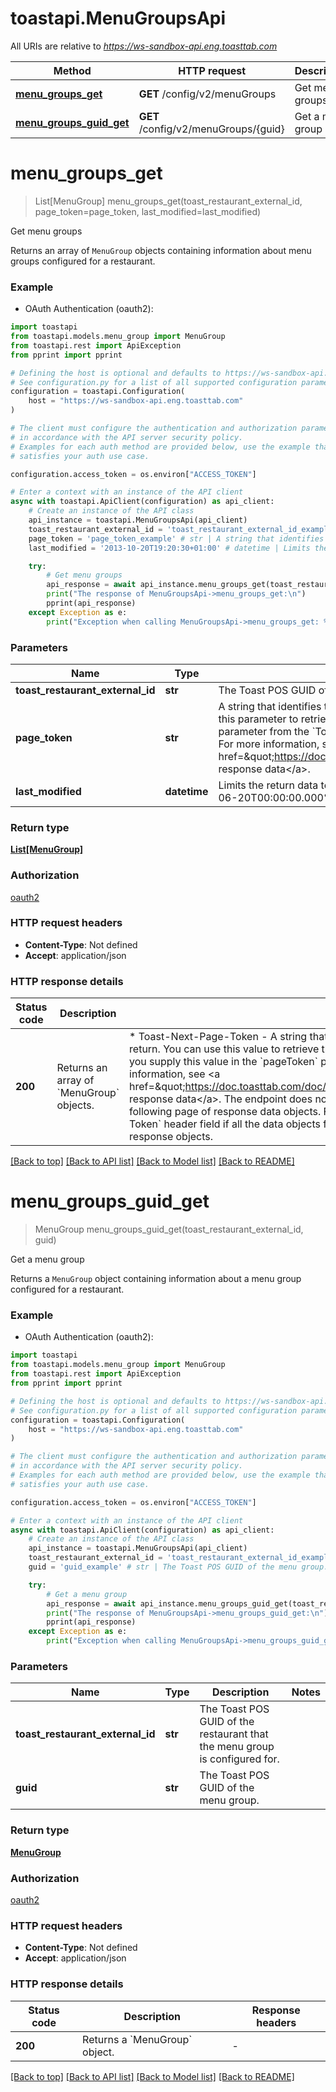 # toastapi.MenuGroupsApi

All URIs are relative to *https://ws-sandbox-api.eng.toasttab.com*

Method | HTTP request | Description
------------- | ------------- | -------------
[**menu_groups_get**](MenuGroupsApi.md#menu_groups_get) | **GET** /config/v2/menuGroups | Get menu groups 
[**menu_groups_guid_get**](MenuGroupsApi.md#menu_groups_guid_get) | **GET** /config/v2/menuGroups/{guid} | Get a menu group 


# **menu_groups_get**
> List[MenuGroup] menu_groups_get(toast_restaurant_external_id, page_token=page_token, last_modified=last_modified)

Get menu groups 

Returns an array of `MenuGroup` objects containing information about menu groups configured for a restaurant.


### Example

* OAuth Authentication (oauth2):

```python
import toastapi
from toastapi.models.menu_group import MenuGroup
from toastapi.rest import ApiException
from pprint import pprint

# Defining the host is optional and defaults to https://ws-sandbox-api.eng.toasttab.com
# See configuration.py for a list of all supported configuration parameters.
configuration = toastapi.Configuration(
    host = "https://ws-sandbox-api.eng.toasttab.com"
)

# The client must configure the authentication and authorization parameters
# in accordance with the API server security policy.
# Examples for each auth method are provided below, use the example that
# satisfies your auth use case.

configuration.access_token = os.environ["ACCESS_TOKEN"]

# Enter a context with an instance of the API client
async with toastapi.ApiClient(configuration) as api_client:
    # Create an instance of the API class
    api_instance = toastapi.MenuGroupsApi(api_client)
    toast_restaurant_external_id = 'toast_restaurant_external_id_example' # str | The Toast POS GUID of the restaurant that the configuration applies to. 
    page_token = 'page_token_example' # str | A string that identifies the set of data objects that the endpoint will return in its response data. You can use this parameter to retrieve one page of response data. You get the value that you supply in the `pageToken` parameter from the `Toast-Next-Page-Token` header field value of a previous request to the endpoint. For more information, see <a href=\"https://doc.toasttab.com/doc/devguide/apiResponseDataPagination.html\">Paginating response data</a>.  (optional)
    last_modified = '2013-10-20T19:20:30+01:00' # datetime | Limits the return data to objects created or modified after a specific date and time. For example: `2024-06-20T00:00:00.000%2B0000`.  (optional)

    try:
        # Get menu groups 
        api_response = await api_instance.menu_groups_get(toast_restaurant_external_id, page_token=page_token, last_modified=last_modified)
        print("The response of MenuGroupsApi->menu_groups_get:\n")
        pprint(api_response)
    except Exception as e:
        print("Exception when calling MenuGroupsApi->menu_groups_get: %s\n" % e)
```



### Parameters


Name | Type | Description  | Notes
------------- | ------------- | ------------- | -------------
 **toast_restaurant_external_id** | **str**| The Toast POS GUID of the restaurant that the configuration applies to.  | 
 **page_token** | **str**| A string that identifies the set of data objects that the endpoint will return in its response data. You can use this parameter to retrieve one page of response data. You get the value that you supply in the &#x60;pageToken&#x60; parameter from the &#x60;Toast-Next-Page-Token&#x60; header field value of a previous request to the endpoint. For more information, see &lt;a href&#x3D;\&quot;https://doc.toasttab.com/doc/devguide/apiResponseDataPagination.html\&quot;&gt;Paginating response data&lt;/a&gt;.  | [optional] 
 **last_modified** | **datetime**| Limits the return data to objects created or modified after a specific date and time. For example: &#x60;2024-06-20T00:00:00.000%2B0000&#x60;.  | [optional] 

### Return type

[**List[MenuGroup]**](MenuGroup.md)

### Authorization

[oauth2](../README.md#oauth2)

### HTTP request headers

 - **Content-Type**: Not defined
 - **Accept**: application/json

### HTTP response details

| Status code | Description | Response headers |
|-------------|-------------|------------------|
**200** | Returns an array of &#x60;MenuGroup&#x60; objects. |  * Toast-Next-Page-Token - A string that identifies the following set of objects that the endpoint will return. You can use this value to retrieve that page of response data. To return the next page of objects you supply this value in the &#x60;pageToken&#x60; parameter of the next request to the endpoint. For more information, see &lt;a href&#x3D;\&quot;https://doc.toasttab.com/doc/devguide/apiResponseDataPagination.html\&quot;&gt;Paginating response data&lt;/a&gt;.  The endpoint does not return the &#x60;Toast-Next-Page-Token&#x60; field if there is no following page of response data objects. For example, the endpoint will not return a &#x60;Toast-Next-Page-Token&#x60; header field if all the data objects fit in one response or if you have reached the last page of response objects.  <br>  |

[[Back to top]](#) [[Back to API list]](../README.md#documentation-for-api-endpoints) [[Back to Model list]](../README.md#documentation-for-models) [[Back to README]](../README.md)

# **menu_groups_guid_get**
> MenuGroup menu_groups_guid_get(toast_restaurant_external_id, guid)

Get a menu group 

Returns a `MenuGroup` object containing information about a menu group configured for a restaurant.


### Example

* OAuth Authentication (oauth2):

```python
import toastapi
from toastapi.models.menu_group import MenuGroup
from toastapi.rest import ApiException
from pprint import pprint

# Defining the host is optional and defaults to https://ws-sandbox-api.eng.toasttab.com
# See configuration.py for a list of all supported configuration parameters.
configuration = toastapi.Configuration(
    host = "https://ws-sandbox-api.eng.toasttab.com"
)

# The client must configure the authentication and authorization parameters
# in accordance with the API server security policy.
# Examples for each auth method are provided below, use the example that
# satisfies your auth use case.

configuration.access_token = os.environ["ACCESS_TOKEN"]

# Enter a context with an instance of the API client
async with toastapi.ApiClient(configuration) as api_client:
    # Create an instance of the API class
    api_instance = toastapi.MenuGroupsApi(api_client)
    toast_restaurant_external_id = 'toast_restaurant_external_id_example' # str | The Toast POS GUID of the restaurant that the menu group is configured for. 
    guid = 'guid_example' # str | The Toast POS GUID of the menu group.

    try:
        # Get a menu group 
        api_response = await api_instance.menu_groups_guid_get(toast_restaurant_external_id, guid)
        print("The response of MenuGroupsApi->menu_groups_guid_get:\n")
        pprint(api_response)
    except Exception as e:
        print("Exception when calling MenuGroupsApi->menu_groups_guid_get: %s\n" % e)
```



### Parameters


Name | Type | Description  | Notes
------------- | ------------- | ------------- | -------------
 **toast_restaurant_external_id** | **str**| The Toast POS GUID of the restaurant that the menu group is configured for.  | 
 **guid** | **str**| The Toast POS GUID of the menu group. | 

### Return type

[**MenuGroup**](MenuGroup.md)

### Authorization

[oauth2](../README.md#oauth2)

### HTTP request headers

 - **Content-Type**: Not defined
 - **Accept**: application/json

### HTTP response details

| Status code | Description | Response headers |
|-------------|-------------|------------------|
**200** | Returns a &#x60;MenuGroup&#x60; object. |  -  |

[[Back to top]](#) [[Back to API list]](../README.md#documentation-for-api-endpoints) [[Back to Model list]](../README.md#documentation-for-models) [[Back to README]](../README.md)

